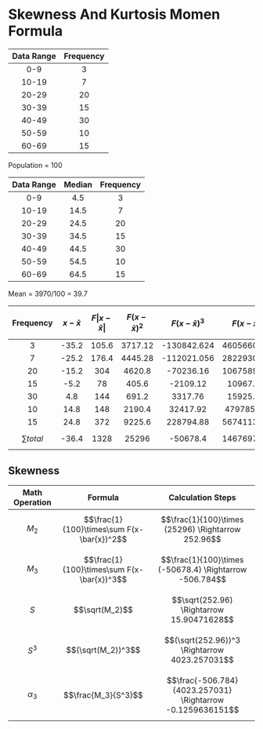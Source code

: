 <h1>Skewness And Kurtosis Momen Formula</h1>  

| Data Range | Frequency |  
| :--------: | :-------: |  
| 0-9 | 3 |  
| 10-19 | 7 |  
| 20-29 | 20 |  
| 30-39 | 15 |  
| 40-49 | 30 |  
| 50-59 | 10 |  
| 60-69 | 15 |  

Population = 100  

| Data Range | Median | Frequency |  
| :--------: | :----: | :-------: |  
| 0-9 | 4.5 | 3 |  
| 10-19 | 14.5 | 7 |  
| 20-29 | 24.5 | 20 |  
| 30-39 | 34.5 | 15 |  
| 40-49 | 44.5 | 30 |  
| 50-59 | 54.5 | 10 |  
| 60-69 | 64.5 | 15 |  
  
Mean = 3970/100 = 39.7  

| Frequency | $$x-\bar{x}$$ | $$F\|x-\bar{x}\|$$ | $$F(x-\bar{x})^2$$ | $$F(x-\bar{x})^3$$ | $$F(x-\bar{x})^4$$ |  
| :-------: | :----: | :-------: | :---------: | :---------: | :---------: |  
| 3 | -35.2 | 105.6 | 3717.12 | -130842.624 | 4605660.365 |  
| 7 | -25.2 | 176.4 | 4445.28 | -112021.056 | 2822930.611 |  
| 20 | -15.2 | 304 | 4620.8 | -70236.16 | 1067589.632 |  
| 15 | -5.2 | 78 | 405.6 | -2109.12 | 10967.424 |  
| 30 | 4.8 | 144 | 691.2 | 3317.76 | 15925.248 |  
| 10 | 14.8 | 148 | 2190.4 | 32417.92 | 479785.216 |  
| 15 | 24.8 | 372 | 9225.6 | 228794.88 | 5674113.024 |  
| $$\sum total$$ | -36.4 | 1328 | 25296 | -50678.4 | 14676971.52 |  

<h2>Skewness</h2>  

| Math Operation | Formula | Calculation Steps |  
| :------------: | :-----: | :---------------: |  
| $$M_2$$ | $$\frac{1}{100}\times\sum F(x-\bar{x})^2$$ | $$\frac{1}{100}\times (25296) \Rightarrow 252.96$$ |  
| $$M_3$$ | $$\frac{1}{100}\times\sum F(x-\bar{x})^3$$ |$$\frac{1}{100}\times (-50678.4) \Rightarrow  -506.784$$ |  
| $$S$$ | $$\sqrt(M_2)$$ |$$\sqrt(252.96) \Rightarrow   15.90471628$$ |  
| $$S^3$$ | $$(\sqrt(M_2))^3$$ | $$(\sqrt(252.96))^3 \Rightarrow  4023.257031$$ |  
| $$\alpha_3$$ | $$\frac{M_3}{S^3}$$ | $$\frac{-506.784}{4023.257031} \Rightarrow  -0.1259636151$$ |  
